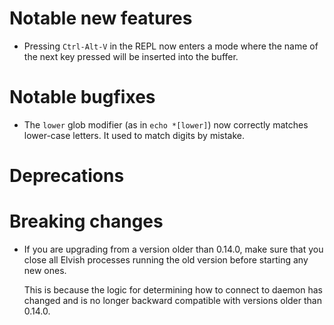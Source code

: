# Notable new features

-   Pressing `Ctrl-Alt-V` in the REPL now enters a mode where the name of the
    next key pressed will be inserted into the buffer.

# Notable bugfixes

-   The `lower` glob modifier (as in `echo *[lower]`) now correctly matches
    lower-case letters. It used to match digits by mistake.

# Deprecations

# Breaking changes

-   If you are upgrading from a version older than 0.14.0, make sure that you
    close all Elvish processes running the old version before starting any new
    ones.

    This is because the logic for determining how to connect to daemon has
    changed and is no longer backward compatible with versions older than
    0.14.0.
